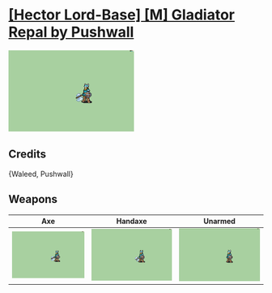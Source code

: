 # [\[Hector Lord-Base\] \[M\] Gladiator Repal by Pushwall](./)

<img src="./3.%20Axe/Axe_000.png" alt="[Hector Lord-Base] [M] Gladiator Repal by Pushwall standing" />

## Credits

{Waleed, Pushwall}

## Weapons


|Axe |Handaxe |Unarmed |
|  :---: | :---: | :---: |
| <img alt="Axe animation" src="./3.%20Axe/Axe.gif" /> | <img alt="Handaxe animation" src="./4.%20Handaxe/Handaxe.gif" /> | <img alt="Unarmed animation" src="./8.%20Unarmed/Unarmed.gif" /> |
